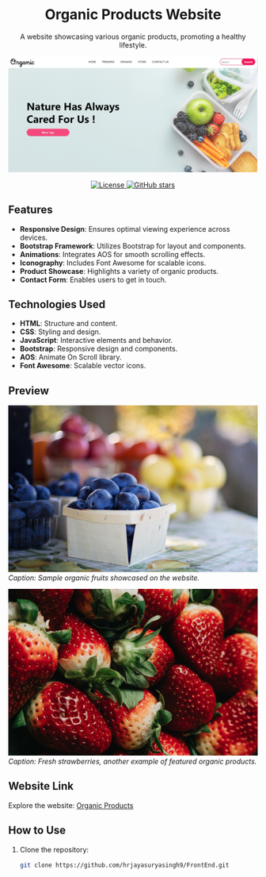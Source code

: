 <!-- Project Title -->
<h1 align="center">Organic Products Website</h1>

<!-- Project Description -->
<p align="center">
  A website showcasing various organic products, promoting a healthy lifestyle.
</p>

<!-- Preview Image -->
<p align="center">
  <img src="web.jpg" alt="Website Preview">
</p>

<!-- Badges -->
<p align="center">
  <a href="https://github.com/hrjayasuryasingh9/FrontEnd/blob/master/LICENSE">
    <img src="https://img.shields.io/github/license/hrjayasuryasingh9/FrontEnd?color=blue" alt="License">
  </a>
  <a href="https://github.com/hrjayasuryasingh9/FrontEnd/stargazers">
    <img src="https://img.shields.io/github/stars/hrjayasuryasingh9/FrontEnd.svg?style=social&label=Star&maxAge=2592000" alt="GitHub stars">
  </a>
</p>

<!-- Features -->
## Features

- **Responsive Design**: Ensures optimal viewing experience across devices.
- **Bootstrap Framework**: Utilizes Bootstrap for layout and components.
- **Animations**: Integrates AOS for smooth scrolling effects.
- **Iconography**: Includes Font Awesome for scalable icons.
- **Product Showcase**: Highlights a variety of organic products.
- **Contact Form**: Enables users to get in touch.

<!-- Technologies Used -->
## Technologies Used

- **HTML**: Structure and content.
- **CSS**: Styling and design.
- **JavaScript**: Interactive elements and behavior.
- **Bootstrap**: Responsive design and components.
- **AOS**: Animate On Scroll library.
- **Font Awesome**: Scalable vector icons.

<!-- Screenshots -->
## Preview

![Screenshot 1](fruit-1004887_1280.jpg)
*Caption: Sample organic fruits showcased on the website.*

![Screenshot 2](strawberries-7391738_1280.jpg)
*Caption: Fresh strawberries, another example of featured organic products.*

<!-- Website Link -->
## Website Link

Explore the website: [Organic Products](https://hrjayasuryasingh9.github.io/FrontEnd/Organic%20Products/)

<!-- How to Use -->
## How to Use

1. Clone the repository:
   ```bash
   git clone https://github.com/hrjayasuryasingh9/FrontEnd.git
